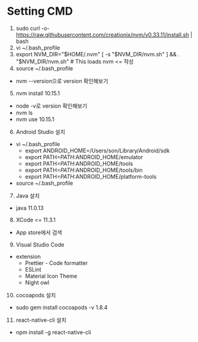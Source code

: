 # Setting CMD
1. sudo curl -o- https://raw.githubusercontent.com/creationix/nvm/v0.33.11/install.sh | bash
2. vi ~/.bash_profile
3. export NVM_DIR="$HOME/.nvm"
[ -s "$NVM_DIR/nvm.sh" ] && . "$NVM_DIR/nvm.sh" # This loads nvm <= 작성
4. source ~/.bash_profile
  * nvm --version으로 version 확인해보기
5. nvm install 10.15.1
  * node -v로 version 확인해보기
  * nvm ls
  * nvm use 10.15.1
6. Android Studio 설치
  * vi ~/.bash_profile
    * export ANDROID_HOME=/Users/son/Library/Android/sdk
    * export PATH=$PATH:$ANDROID_HOME/emulator
    * export PATH=$PATH:$ANDROID_HOME/tools
    * export PATH=$PATH:$ANDROID_HOME/tools/bin
    * export PATH=$PATH:$ANDROID_HOME/platform-tools
  * source ~/.bash_profile
7. Java 설치
  * java 11.0.13
8. XCode <= 11.3.1
  * App store에서 검색
9. Visual Studio Code
  * extension
    * Prettier - Code formatter
    * ESLint
    * Material Icon Theme
    * Night owl
10. cocoapods 설치
  * sudo gem install cocoapods -v 1.8.4
11. react-native-cli 설치
  * npm install -g react-native-cli
